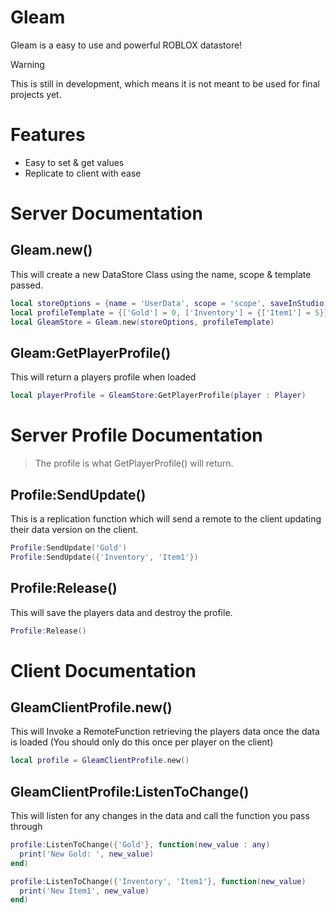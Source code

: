 # Gleam
Gleam is a easy to use and powerful ROBLOX datastore!

> [!WARNING]
> This is still in development, which means it is not meant to be used for final projects yet.

# Features
- Easy to set & get values
- Replicate to client with ease

# Server Documentation
## Gleam.new()
This will create a new DataStore Class using the name, scope & template passed.
```lua
local storeOptions = {name = 'UserData', scope = 'scope', saveInStudio = false}
local profileTemplate = {['Gold'] = 0, ['Inventory'] = {['Item1'] = 5}}
local GleamStore = Gleam.new(storeOptions, profileTemplate)
```

## Gleam:GetPlayerProfile()
This will return a players profile when loaded
```lua
local playerProfile = GleamStore:GetPlayerProfile(player : Player)
```

# Server Profile Documentation
> The profile is what GetPlayerProfile() will return.

## Profile:SendUpdate()
This is a replication function which will send a remote to the client updating their data version on the client.
```lua
Profile:SendUpdate('Gold')
Profile:SendUpdate({'Inventory', 'Item1'})
```
## Profile:Release()
This will save the players data and destroy the profile.
```lua
Profile:Release()
```

# Client Documentation

## GleamClientProfile.new()
This will Invoke a RemoteFunction retrieving the players data once the data is loaded (You should only do this once per player on the client)
```lua
local profile = GleamClientProfile.new()
```

## GleamClientProfile:ListenToChange()
This will listen for any changes in the data and call the function you pass through
```lua
profile:ListenToChange({'Gold'}, function(new_value : any)
  print('New Gold: ', new_value)
end)

profile:ListenToChange({'Inventory', 'Item1'}, function(new_value)
  print('New Item1', new_value)
end)
```
